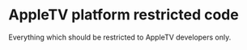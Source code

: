 # AppleTV platform restricted code

Everything which should be restricted to AppleTV developers only.
